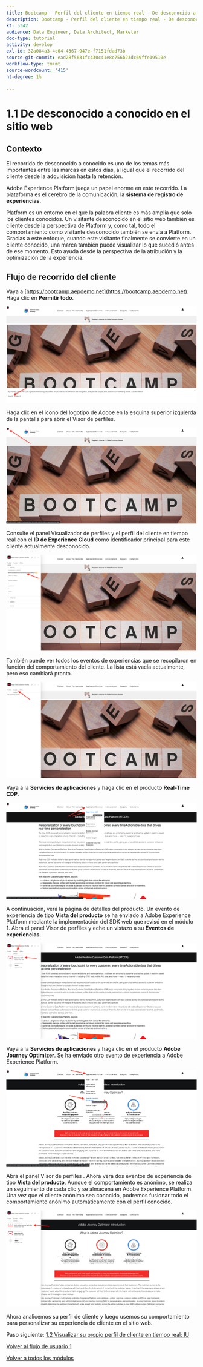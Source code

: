 ```yaml
---
title: Bootcamp - Perfil del cliente en tiempo real - De desconocido a conocido en el sitio web
description: Bootcamp - Perfil del cliente en tiempo real - De desconocido a conocido en el sitio web
kt: 5342
audience: Data Engineer, Data Architect, Marketer
doc-type: tutorial
activity: develop
exl-id: 32a084a3-4c04-4367-947e-f7151fdad73b
source-git-commit: ead28f5631fc430c41e8c756b23dc69ffe19510e
workflow-type: tm+mt
source-wordcount: '415'
ht-degree: 1%

---
```


# 1.1 De desconocido a conocido en el sitio web

## Contexto

El recorrido de desconocido a conocido es uno de los temas más importantes entre las marcas en estos días, al igual que el recorrido del cliente desde la adquisición hasta la retención.

Adobe Experience Platform juega un papel enorme en este recorrido. La plataforma es el cerebro de la comunicación, la **sistema de registro de experiencias**.

Platform es un entorno en el que la palabra cliente es más amplia que solo los clientes conocidos. Un visitante desconocido en el sitio web también es cliente desde la perspectiva de Platform y, como tal, todo el comportamiento como visitante desconocido también se envía a Platform. Gracias a este enfoque, cuando este visitante finalmente se convierte en un cliente conocido, una marca también puede visualizar lo que sucedió antes de ese momento. Esto ayuda desde la perspectiva de la atribución y la optimización de la experiencia.

## Flujo de recorrido del cliente

Vaya a [https://bootcamp.aepdemo.net](https://bootcamp.aepdemo.net). Haga clic en **Permitir todo**.

![DSN](./images/web8.png)

Haga clic en el icono del logotipo de Adobe en la esquina superior izquierda de la pantalla para abrir el Visor de perfiles.

![Demostración](./images/pv1.png)

Consulte el panel Visualizador de perfiles y el perfil del cliente en tiempo real con el **ID de Experience Cloud** como identificador principal para este cliente actualmente desconocido.

![Demostración](./images/pv2.png)

También puede ver todos los eventos de experiencias que se recopilaron en función del comportamiento del cliente. La lista está vacía actualmente, pero eso cambiará pronto.

![Demostración](./images/pv3.png)

Vaya a la **Servicios de aplicaciones** y haga clic en el producto **Real-Time CDP**.

![Demostración](./images/pv4.png)

A continuación, verá la página de detalles del producto. Un evento de experiencia de tipo **Vista del producto** se ha enviado a Adobe Experience Platform mediante la implementación del SDK web que revisó en el módulo 1. Abra el panel Visor de perfiles y eche un vistazo a su **Eventos de experiencias**.

![Demostración](./images/pv5.png)

Vaya a la **Servicios de aplicaciones** y haga clic en el producto **Adobe Journey Optimizer**. Se ha enviado otro evento de experiencia a Adobe Experience Platform.

![Demostración](./images/pv7.png)

Abra el panel Visor de perfiles . Ahora verá dos eventos de experiencia de tipo **Vista del producto**. Aunque el comportamiento es anónimo, se realiza un seguimiento de cada clic y se almacena en Adobe Experience Platform. Una vez que el cliente anónimo sea conocido, podremos fusionar todo el comportamiento anónimo automáticamente con el perfil conocido.

![Demostración](./images/pv8.png)

Ahora analicemos su perfil de cliente y luego usemos su comportamiento para personalizar su experiencia de cliente en el sitio web.

Paso siguiente: [1.2 Visualizar su propio perfil de cliente en tiempo real: IU](./ex2.md)

[Volver al flujo de usuario 1](./uc1.md)

[Volver a todos los módulos](../../overview.md)
